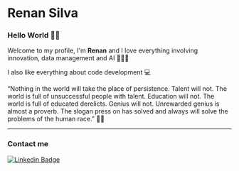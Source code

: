 # Renan Silva

### Hello World 👋🏾

Welcome to my profile, I'm **Renan** and I love everything involving innovation, data management and AI 🙋🏾‍♂️

I also like everything about code development 💻

“Nothing in the world will take the place of persistence. Talent will not. The world is full of unsuccessful people with talent. Education will not. The world is full of educated derelicts. Genius will not. Unrewarded genius is almost a proverb. The slogan press on has solved and always will solve the problems of the human race.” 🙌🏾

<!-- --- -->

<!-- ![Renan's GitHub stats](https://github-readme-stats.vercel.app/api?username=renanss4&show_icons=true&theme=dark) -->

<!-- ![Renan's Top Langs](https://github-readme-stats.vercel.app/api/top-langs/?username=renanss4&layout=compact&theme=dark) -->

---

### Contact me

[![Linkedin Badge](https://img.shields.io/badge/-renanss4-05122A?style=flat&logo=linkedin)](https://www.linkedin.com/in/renan-silva4/)


